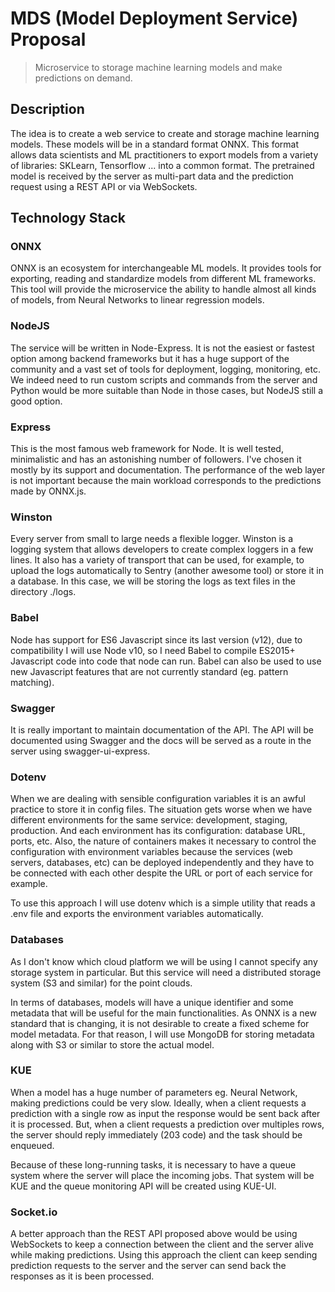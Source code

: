# MDS (Model Deployment Service) Proposal

> Microservice to storage machine learning models and make predictions on demand.


## Description

The idea is to create a web service to create and storage machine learning models.
These models will be in a standard format ONNX. This format allows data scientists and ML practitioners
to export models from a variety of libraries: SKLearn, Tensorflow ... into a common format.
The pretrained model is received by the server as multi-part data and the prediction request using
a REST API or via WebSockets.


## Technology Stack

### ONNX

ONNX is an ecosystem for interchangeable ML models. It provides tools for exporting, reading and standardize models
from different ML frameworks. This tool will provide the microservice the ability to handle almost all kinds of 
models, from Neural Networks to linear regression models.


### NodeJS

The service will be written in Node-Express. It is not the easiest or fastest option among backend frameworks 
but it has a huge support of the community and a vast set of tools for deployment, logging, monitoring, etc.
We indeed need to run custom scripts and commands from the server and Python would be more suitable 
than Node in those cases, but NodeJS still a good option.


### Express

This is the most famous web framework for Node. It is well tested, minimalistic and has an astonishing number
of followers. I've chosen it mostly by its support and documentation. The performance of the web layer is not
important because the main workload corresponds to the predictions
made by ONNX.js.

### Winston

Every server from small to large needs a flexible logger. Winston is a logging system that allows developers to
create complex loggers in a few lines. It also has a variety of transport that can be used, for example, to upload
the logs automatically to Sentry (another awesome tool) or store it in a database. In this case, we will be storing
the logs as text files in the directory ./logs.


### Babel

Node has support for ES6 Javascript since its last version (v12), due to compatibility I will use Node v10, so I
need Babel to compile ES2015+ Javascript code into code that node can run. Babel can also be used to use new
Javascript features that are not currently standard (eg. pattern matching).

### Swagger

It is really important to maintain documentation of the API.
The API will be documented using Swagger and the docs will be 
served as a route in the server using swagger-ui-express.

### Dotenv

When we are dealing with sensible configuration variables it is an awful practice to store it in config files. The situation gets worse when we have different environments for the same service: development, staging, production. And each environment has its configuration: database URL, ports, etc. Also, the nature of containers makes it necessary to control the configuration with environment variables
because the services (web servers, databases, etc) can be deployed independently and they have to be connected with 
each other despite the URL or port of each service for example.

To use this approach I will use dotenv which is a simple utility that reads a .env file and exports the environment variables automatically.


### Databases

As I don't know which cloud platform we will be using I cannot specify any storage system in particular.
But this service will need a distributed storage system (S3 and similar) for the point clouds.

In terms of databases, models will have a unique identifier and some metadata that will be useful for the main functionalities.
As ONNX is a new standard that is changing, it is not desirable to create a fixed scheme for model metadata. For that reason, I will
use MongoDB for storing metadata along with S3 or similar to store the actual model.


### KUE

When a model has a huge number of parameters eg. Neural Network, making predictions could be very slow.
Ideally, when a client requests a prediction with a single row as input the response would be sent back after it is processed.
But, when a client requests a prediction over multiples rows, the server should reply immediately (203 code) and the task should be
enqueued.

Because of these long-running tasks, it is necessary to have a queue system where the server will place the incoming jobs.
That system will be KUE and the queue monitoring API will be created using KUE-UI.


### Socket.io

A better approach than the REST API proposed above would be using WebSockets to keep a connection between the client and the server alive while making predictions. Using this approach the client can keep sending prediction requests to the server and the server can send back the responses as it is been processed.
